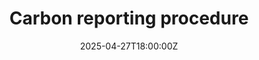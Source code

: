 ---
title: Carbon reporting procedure
linkTitle: Carbon reporting procedure
date: '2025-04-27T18:00:00Z'
weight: 1
description: Standard Operating Procedure (SOP) outlines the steps for carbon reporting,
  including scope, applicability, and key considerations for departments to ensure
  compliance and efficiency in operations.
draft: false
ref: carbon-reporting-procedure
---